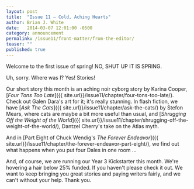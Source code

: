 ```yaml
---
layout: post
title:  "Issue 11 — Cold, Aching Hearts"
author: Brian J. White
date:   2014-03-07 12:01:00 -0500
category: announcement
permalink: /issue11/front-matter/from-the-editor/
teaser: ""
published: true
---
```


Welcome to the first issue of spring! NO, SHUT UP IT IS SPRING.

Uh, sorry. Where was I? Yes! Stories!

Our short story this month is an aching noir cyborg story by Karina Cooper, [_Four Tons Too Late_]({{ site.url}}/issue11/chapter/four-tons-too-late/). Check out Galen Dara's art for it; it's really stunning. In flash fiction, we have [_Ask The Cats_]({{ site.url}}/issue11/chapter/ask-the-cats/) by Stefon Mears, where cats are maybe a bit more useful than usual, and [_Shrugging Off the Weight of the World_]({{ site.url}}/issue11/chapter/shrugging-off-the-weight-of-the-world/), Dantzel Cherry's take on the Atlas myth.

And in [Part Eight of Chuck Wendig's _The Forever Endeavor_]({{ site.url}}/issue11/chapter/the-forever-endeavor-part-eight/), we find out what happens when you put four Dales in one room …

And, of course, we are running our Year 3 Kickstarter this month. We're hovering a hair below 25% funded. If you haven't please check it out. We want to keep bringing you great stories and paying writers fairly, and we can't without your help. Thank you.
